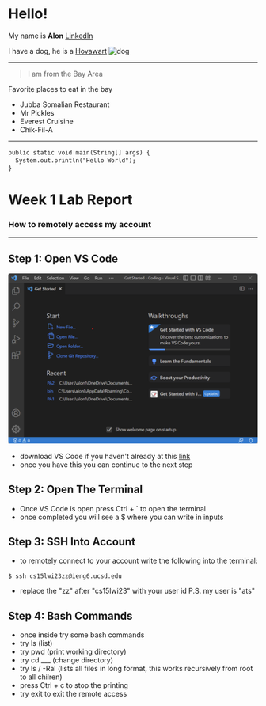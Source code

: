 


# Hello!
My name is **Alon**
[LinkedIn](https://www.linkedin.com/in/alon/)

I have a dog, he is a [Hovawart](https://www.akc.org/dog-breeds/hovawart/)
![dog](https://img.cutenesscdn.com/375/cme-data/getty%2Fb46c8e0b602f4de69847c6dc7783fd9d.jpg)

--- 

>I am from the Bay Area

Favorite places to eat in the bay
* Jubba Somalian Restaurant
* Mr Pickles
* Everest Cruisine
* Chik-Fil-A
---
```
public static void main(String[] args) {
  System.out.println("Hello World");
}
```

# Week 1 Lab Report
### How to remotely access my account
--- 
## Step 1: Open VS Code
![Image](https://github.com/alonlahav123/cse15l-lab-reports/blob/ee1865981b384fab650bdb63a15a40bd795abdd5/VSCode%20Screenshot.png)
 - download VS Code if you haven't already at this [link](https://code.visualstudio.com/)
 - once you have this you can continue to the next step 

## Step 2: Open The Terminal
 - Once VS Code is open press Ctrl + ` to open the terminal
 - once completed you will see a $ where you can write in inputs

## Step 3: SSH Into Account
 - to remotely connect to your account write the following into the terminal:
```
$ ssh cs15lwi23zz@ieng6.ucsd.edu
```
 - replace the "zz" after "cs15lwi23" with your user id
P.S. my user is "ats"

## Step 4: Bash Commands
 - once inside try some bash commands
 - try ls (list)
 - try pwd (print working directory)
 - try cd ___ (change directory)
 - try ls / -Ral (lists all files in long format, this works recursively from root to all chilren)
 - press Ctrl + c to stop the printing
 - try exit to exit the remote access
